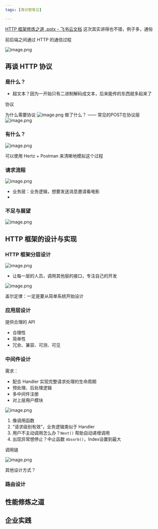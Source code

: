 ```yaml
---
tags: [青训营笔记]

---
```


[HTTP 框架修炼之道 .pptx - 飞书云文档](https://bytedance.feishu.cn/file/boxcnQ1BgTNrXqOHQGAuTSbKWPh)
这次其实讲得也不错，例子多，通俗



前后端之间通过 HTTP 的通信过程

![image.png](https://p6-juejin.byteimg.com/tos-cn-i-k3u1fbpfcp/74b2a56824cd414ab6481f2e32bf83dd~tplv-k3u1fbpfcp-watermark.image?)


## 再谈 HTTP 协议

### 是什么？
- 超文本？因为一开始只有二进制解码成文本，后来能传的东西就多起来了

协议

为什么需要协议
![image.png](https://p3-juejin.byteimg.com/tos-cn-i-k3u1fbpfcp/bd370baa6d514063b879603dbb93c180~tplv-k3u1fbpfcp-watermark.image?)
做了什么？ —— 常见的POST在协议层
![image.png](https://p3-juejin.byteimg.com/tos-cn-i-k3u1fbpfcp/8ff77312e4b74d2cbb66d793d14ad69c~tplv-k3u1fbpfcp-watermark.image?)

### 有什么？

![image.png](https://p9-juejin.byteimg.com/tos-cn-i-k3u1fbpfcp/0f5b0753cb4947418399431e3c0b9dd5~tplv-k3u1fbpfcp-watermark.image?)

可以使用 Hertz + Postman 来清晰地模拟这个过程

### 请求流程

![image.png](https://p6-juejin.byteimg.com/tos-cn-i-k3u1fbpfcp/8b8fd3efdac94a4dbef7a6ddaadd0f5f~tplv-k3u1fbpfcp-watermark.image?)
- 业务层：业务逻辑，想要发送消息邀请看电影
- 

### 不足与展望

![image.png](https://p3-juejin.byteimg.com/tos-cn-i-k3u1fbpfcp/b5f3658b317e4a5e87e733c7598308ff~tplv-k3u1fbpfcp-watermark.image?)


## HTTP 框架的设计与实现

### HTTP 框架分层设计

![image.png](https://p6-juejin.byteimg.com/tos-cn-i-k3u1fbpfcp/3c29f223f59c4d8e8a70eb11c35bc27a~tplv-k3u1fbpfcp-watermark.image?)
- 让每一层的人员，调用其他层的接口，专注自己的开发

![image.png](https://p1-juejin.byteimg.com/tos-cn-i-k3u1fbpfcp/e91753a2e869447284113b75967d7427~tplv-k3u1fbpfcp-watermark.image?)

盖尔定律：一定是要从简单系统开始设计

### 应用层设计
提供合理的 API
- 合理性
- 简单性
- 冗余、兼容、可测、可见

### 中间件设计
需求：
- 配合 Handler 实现完整请求处理的生命周期
- 预处理、后处理逻辑
- 多中间件注册
- 对上层用户模块


![image.png](https://p1-juejin.byteimg.com/tos-cn-i-k3u1fbpfcp/93dc6a2a588944f4baf1f179ca26a88b~tplv-k3u1fbpfcp-watermark.image?)

1. 像调用函数
2. “请求级别有效”，业务逻辑类似于 Handler
3. 用户不主动调用怎么办？`Next()` 帮助自动递增调用
4. 出现异常想停止？中止函数 `Absorb()`，Index设置到最大

调用链

![image.png](https://p1-juejin.byteimg.com/tos-cn-i-k3u1fbpfcp/a70c5ad60ede4beaab8232b1ce830ef7~tplv-k3u1fbpfcp-watermark.image?)

其他设计方式？

### 路由设计




## 性能修炼之道




## 企业实践
